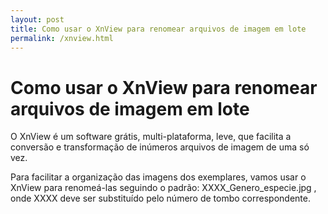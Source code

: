 ```yaml
---
layout: post
title: Como usar o XnView para renomear arquivos de imagem em lote
permalink: /xnview.html
---
```



# Como usar o XnView para renomear arquivos de imagem em lote

O XnView é um software grátis, multi-plataforma, leve, que facilita a conversão e transformação de inúmeros arquivos de imagem de uma só vez.

Para facilitar a organização das imagens dos exemplares, vamos usar o XnView para renomeá-las seguindo o padrão:
XXXX_Genero_especie.jpg ,
onde XXXX deve ser substituído pelo número de tombo correspondente.
